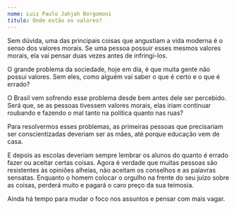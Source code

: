 ```yaml
---
nome: Luiz Paulo Jahjah Borgomoni
titulo: Onde estão os valores?
---
```


Sem dúvida, uma das principais coisas que angustiam a vida moderna é o senso dos valores morais. Se uma pessoa possuir esses mesmos valores morais, ela vai pensar duas vezes antes de infringi-los.

O grande problema da sociedade, hoje em dia, é que muita gente não possui valores. Sem eles, como alguém vai saber o que é certo e o que é errado?

O Brasil vem sofrendo esse problema desde bem antes dele ser percebido. Será que, se as pessoas tivessem valores morais, elas iriam continuar roubando e fazendo o mal tanto na política quanto nas ruas?

Para resolvermos esses problemas, as primeiras pessoas que precisariam ser conscientizadas deveriam ser as mães, até porque educação vem de casa.

E depois as escolas deveriam sempre lembrar os alunos do quanto é errado fazer ou aceitar certas coisas. Agora é verdade que muitas pessoas são resistentes às opiniões alheias, não aceitam os conselhos e as palavras sensatas. Enquanto o homem colocar o orgulho na frente do seu juízo sobre as coisas, perderá muito e pagará o caro preço da sua teimosia.

Ainda há tempo para mudar o foco nos assuntos e pensar com mais vagar.

